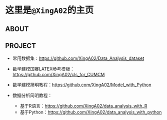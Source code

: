 # 这里是`@XingA02`的主页

## ABOUT



## PROJECT

- 常用数据集：https://github.com/XingA02/Data_Analysis_dataset

- 数学建模国赛LATEX参考模板：https://github.com/XingA02/cls_for_CUMCM

- 数学建模简明教程：https://github.com/XingA02/Model_with_Python

- 数据分析简明教程：

  - 基于R语言：https://github.com/XingA02/data_analysis_with_R
  - 基于Python：https://github.com/XingA02/data_analysis_with_python
